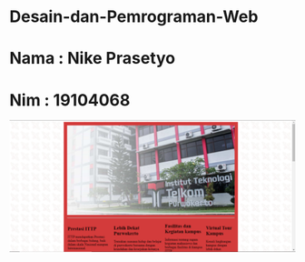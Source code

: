 # Desain-dan-Pemrograman-Web
# Nama : Nike Prasetyo
# Nim : 19104068

<img src="https://github.com/NikePrasetyo/Desain-dan-Pemrograman-Web/blob/Teori/BelajarHtml/img/Capture.PNG">
